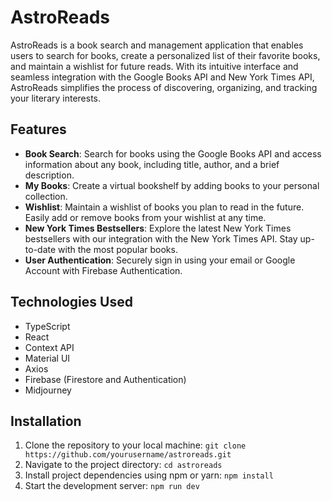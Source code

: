 # AstroReads

AstroReads is a book search and management application that enables users to search for books, create a personalized list of their favorite books, and maintain a wishlist for future reads. With its intuitive interface and seamless integration with the Google Books API and New York Times API, AstroReads simplifies the process of discovering, organizing, and tracking your literary interests.

## Features

- **Book Search**: Search for books using the Google Books API and access information about any book, including title, author, and a brief description.
- **My Books**: Create a virtual bookshelf by adding books to your personal collection.
- **Wishlist**: Maintain a wishlist of books you plan to read in the future. Easily add or remove books from your wishlist at any time.
- **New York Times Bestsellers**: Explore the latest New York Times bestsellers with our integration with the New York Times API. Stay up-to-date with the most popular books.
- **User Authentication**: Securely sign in using your email or Google Account with Firebase Authentication.

## Technologies Used

- TypeScript
- React
- Context API
- Material UI
- Axios
- Firebase (Firestore and Authentication)
- Midjourney

## Installation

1. Clone the repository to your local machine:
   `git clone https://github.com/yourusername/astroreads.git`
2. Navigate to the project directory:
   `cd astroreads`
3. Install project dependencies using npm or yarn:
   `npm install`
4. Start the development server:
   `npm run dev`
